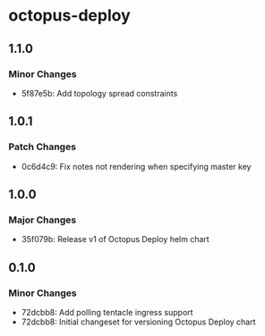 # octopus-deploy

## 1.1.0

### Minor Changes

- 5f87e5b: Add topology spread constraints

## 1.0.1

### Patch Changes

- 0c6d4c9: Fix notes not rendering when specifying master key

## 1.0.0

### Major Changes

- 35f079b: Release v1 of Octopus Deploy helm chart

## 0.1.0

### Minor Changes

- 72dcbb8: Add polling tentacle ingress support
- 72dcbb8: Initial changeset for versioning Octopus Deploy chart
